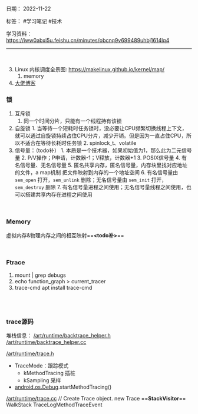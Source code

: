 日期： 2022-11-22

标签： #学习笔记 #技术

学习资料： 
https://iww0abxi5u.feishu.cn/minutes/obcnq9v699489uhbj1614lq4

---
<br>

3. Linux 内核调度全景图: https://makelinux.github.io/kernel/map/
	1. memory
4. [大佬博客](https://brendangregg.com/)
### 锁
1. 互斥锁
	1. 同一个时间分片，只能有一个线程持有该锁
2. 自旋锁
		1. 当等待一个短耗时任务锁时，没必要让CPU频繁切换线程上下文，就可以通过自旋锁持续占住CPU分片，减少开销。但是因为一直占住CPU，所以不适合在等待长耗时任务锁
		2. spinlock_t、volatile
3. 信号量：（todo补）
		1. 本质是一个技术器，如果初始值为1，那么此为二元信号量
		2. P/V操作；P申请，计数器-1；V释放，计数器+1
		3. POSIX信号量
		4. 有名信号量、无名信号量
		5. 匿名共享内存，匿名信号量，内存块里找对应地址的文件，a map机制 把文件映射到内存的一个地址空间
		6. 有名信号量由 `sem_open` 打开，`sem_unlink` 删除；无名信号量由 `sem_init` 打开，`sem_destroy` 删除
		7. 有名信号量进程之间使用；无名信号量线程之间使用，也可以搭建共享内存在进程之间使用

<br>

### Memory

虚拟内存&物理内存之间的相互映射==**<todo补>**==

<br>


### Ftrace
1. mount | grep debugs
2. echo function_graph > current_tracer
3. trace-cmd
apt install trace-cmd

<br><br>


### trace源码
堆栈信息：
[/art/runtime/backtrace_helper.h](http://aospxref.com/android-11.0.0_r21/xref/art/runtime/backtrace_helper.h)
[/art/runtime/backtrace_helper.cc](http://aospxref.com/android-11.0.0_r21/xref/art/runtime/backtrace_helper.cc)

[/art/runtime/trace.h](http://aospxref.com/android-11.0.0_r21/xref/art/runtime/trace.h)
- TraceMode：跟踪模式
	- kMethodTracing 插桩
	- kSampling 采样
- [android.os.Debug](http://aospxref.com/android-11.0.0_r21/xref/frameworks/base/core/java/android/os/Debug.java).startMethodTracing()

[/art/runtime/trace.cc](http://aospxref.com/android-11.0.0_r21/xref/art/runtime/trace.cc)
// Create Trace object.
new Trace
==**StackVisitor**==
WalkStack
TraceLogMethodTraceEvent
